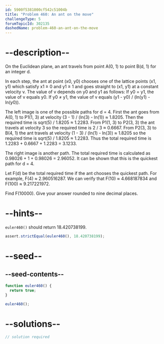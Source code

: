 ```yaml
---
id: 5900f5381000cf542c51004b
title: "Problem 460: An ant on the move"
challengeType: 5
forumTopicId: 302135
dashedName: problem-460-an-ant-on-the-move
---
```


# --description--

On the Euclidean plane, an ant travels from point A(0, 1) to point B(d, 1) for an integer d.

In each step, the ant at point (x0, y0) chooses one of the lattice points (x1, y1) which satisfy x1 ≥ 0 and y1 ≥ 1 and goes straight to (x1, y1) at a constant velocity v. The value of v depends on y0 and y1 as follows: If y0 = y1, the value of v equals y0. If y0 ≠ y1, the value of v equals (y1 - y0) / (ln(y1) - ln(y0)).

The left image is one of the possible paths for d = 4. First the ant goes from A(0, 1) to P1(1, 3) at velocity (3 - 1) / (ln(3) - ln(1)) ≈ 1.8205. Then the required time is sqrt(5) / 1.8205 ≈ 1.2283. From P1(1, 3) to P2(3, 3) the ant travels at velocity 3 so the required time is 2 / 3 ≈ 0.6667. From P2(3, 3) to B(4, 1) the ant travels at velocity (1 - 3) / (ln(1) - ln(3)) ≈ 1.8205 so the required time is sqrt(5) / 1.8205 ≈ 1.2283. Thus the total required time is 1.2283 + 0.6667 + 1.2283 = 3.1233.

The right image is another path. The total required time is calculated as 0.98026 + 1 + 0.98026 = 2.96052. It can be shown that this is the quickest path for d = 4.

Let F(d) be the total required time if the ant chooses the quickest path. For example, F(4) ≈ 2.960516287. We can verify that F(10) ≈ 4.668187834 and F(100) ≈ 9.217221972.

Find F(10000). Give your answer rounded to nine decimal places.

# --hints--

`euler460()` should return 18.420738199.

```js
assert.strictEqual(euler460(), 18.420738199);
```

# --seed--

## --seed-contents--

```js
function euler460() {
  return true;
}

euler460();
```

# --solutions--

```js
// solution required
```
